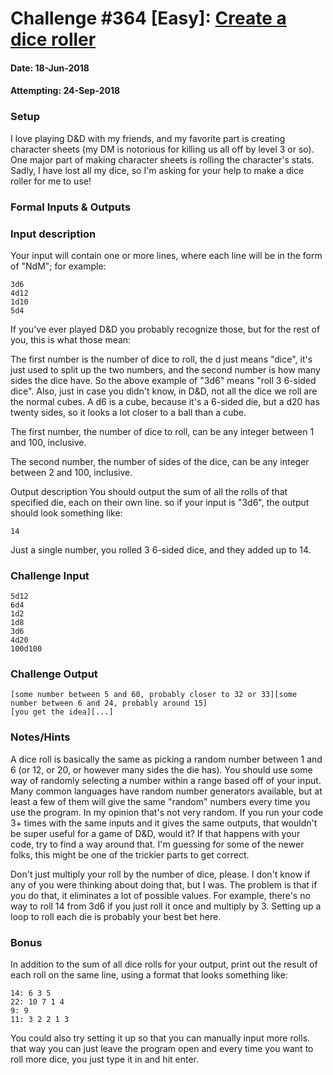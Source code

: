 # Challenge #364 [Easy]: [Create a dice roller](https://www.reddit.com/r/dailyprogrammer/comments/8s0cy1/20180618_challenge_364_easy_create_a_dice_roller/)

#### Date: 18-Jun-2018

#### Attempting: 24-Sep-2018

### Setup

I love playing D&D with my friends, and my favorite part is creating character sheets (my DM is notorious for killing us all off by level 3 or so). One major part of making character sheets is rolling the character's stats. Sadly, I have lost all my dice, so I'm asking for your help to make a dice roller for me to use!

### Formal Inputs & Outputs

### Input description

Your input will contain one or more lines, where each line will be in the form of "NdM"; for example:

```
3d6
4d12
1d10
5d4
```

If you've ever played D&D you probably recognize those, but for the rest of you, this is what those mean:

The first number is the number of dice to roll, the d just means "dice", it's just used to split up the two numbers, and the second number is how many sides the dice have. So the above example of "3d6" means "roll 3 6-sided dice". Also, just in case you didn't know, in D&D, not all the dice we roll are the normal cubes. A d6 is a cube, because it's a 6-sided die, but a d20 has twenty sides, so it looks a lot closer to a ball than a cube.

The first number, the number of dice to roll, can be any integer between 1 and 100, inclusive.

The second number, the number of sides of the dice, can be any integer between 2 and 100, inclusive.

Output description
You should output the sum of all the rolls of that specified die, each on their own line. so if your input is "3d6", the output should look something like:

```
14
```

Just a single number, you rolled 3 6-sided dice, and they added up to 14.

### Challenge Input

```
5d12
6d4
1d2
1d8
3d6
4d20
100d100
```

### Challenge Output

```
[some number between 5 and 60, probably closer to 32 or 33][some number between 6 and 24, probably around 15]
[you get the idea][...]
```

### Notes/Hints

A dice roll is basically the same as picking a random number between 1 and 6 (or 12, or 20, or however many sides the die has). You should use some way of randomly selecting a number within a range based off of your input. Many common languages have random number generators available, but at least a few of them will give the same "random" numbers every time you use the program. In my opinion that's not very random. If you run your code 3+ times with the same inputs and it gives the same outputs, that wouldn't be super useful for a game of D&D, would it? If that happens with your code, try to find a way around that. I'm guessing for some of the newer folks, this might be one of the trickier parts to get correct.

Don't just multiply your roll by the number of dice, please. I don't know if any of you were thinking about doing that, but I was. The problem is that if you do that, it eliminates a lot of possible values. For example, there's no way to roll 14 from 3d6 if you just roll it once and multiply by 3. Setting up a loop to roll each die is probably your best bet here.

### Bonus

In addition to the sum of all dice rolls for your output, print out the result of each roll on the same line, using a format that looks something like:

```
14: 6 3 5
22: 10 7 1 4
9: 9
11: 3 2 2 1 3
```

You could also try setting it up so that you can manually input more rolls. that way you can just leave the program open and every time you want to roll more dice, you just type it in and hit enter.
